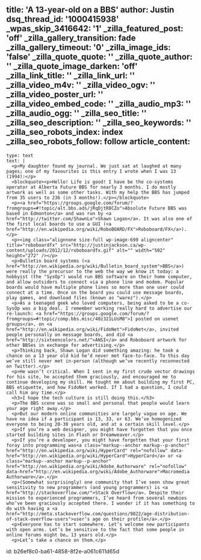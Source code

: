 title: 'A 13-year-old on a BBS'
author: Justin
dsq_thread_id: '1000415938'
_wpas_skip_3416642: '1'
_zilla_featured_post: 'off'
_zilla_gallery_transition: fade
_zilla_gallery_timeout: '0'
_zilla_image_ids: 'false'
_zilla_quote_quote: ''
_zilla_quote_author: ''
_zilla_quote_image_darken: 'off'
_zilla_link_title: ''
_zilla_link_url: ''
_zilla_video_m4v: ''
_zilla_video_ogv: ''
_zilla_video_poster_url: ''
_zilla_video_embed_code: ''
_zilla_audio_mp3: ''
_zilla_audio_ogg: ''
_zilla_seo_title: ''
_zilla_seo_description: ''
_zilla_seo_keywords: ''
_zilla_seo_robots_index: index
_zilla_seo_robots_follow: follow
article_content:
  -
    type: text
    text: |
      <p>My daughter found my journal. We just sat at laughed at many pages; one of my favourites is this entry I wrote when I was 13 (1994):</p>
      <blockquote><p>Hello! Life is good! I have be the co-systems operator at Alberta Future BBS for nearly 3 months. I do mostly artwork as well as some other tasks. With my help the BBS has jumped from 35 users to 236 (in 3 months!).</p></blockquote>
      <p><a href="https://groups.google.com/forum/?fromgroups=#!topic/alt.bbs.ads/jRqDjtR8CZo">Absolute Future BBS was based in Edmonton</a> and was run by <a href="http://twitter.com/ShawnLo">Shawn Logan</a>. It was also one of the first local boards to use a GUI (<a href="http://en.wikipedia.org/wiki/RoboBOARD/FX">Roboboard/FX</a>).</p>
      <p><img class="alignnone size-full wp-image-699 aligncenter" title="roboboardfx" src="http://justinjackson.ca/wp-content/uploads/2012/12/roboboardfx.gif" alt="" width="502" height="272" /></p>
      <p>Bulletin board systems (<a href="http://en.wikipedia.org/wiki/Bulletin_board_system">BBS</a>) were really the precursor to the web the way we know it today: a hobbyist (the "SysOp") would run BBS software on their home computer, and allow outsiders to connect via a phone line and modem. Popular boards would have multiple phone lines so more than one user could connect at a time. Once on the board you could use message boards, play games, and download files (known as "warez").</p>
      <p>As a teenaged geek who loved computers, being asked to be a co-SysOp was a big deal. I remember working really hard to advertise our re-launch: <a href="https://groups.google.com/forum/?fromgroups=#!topic/comp.bbs.misc/40z321LUsM8">I posted on usenet groups</a>, on <a href="http://en.wikipedia.org/wiki/FidoNet">FidoNet</a>, invited people personally on message boards, and did <a href="http://sixteencolors.net/">ANSI</a> and Roboboard artwork for other BBSes in exchange for advertising.</p>
      <p>Thinking back, Shawn Logan did something amazing: he took a chance on a 13 year old kid he’d never met face-to-face. To this day we’ve still never met in-person (although we’ve recently reconnected on Twitter).</p>
      <p>He wasn’t critical. When I sent in my first crude vector drawings for his site, he accepted them graciously, and encouraged me to continue developing my skill. He tought me about building my first PC, BBS etiquette, and how FidoNet worked. If I had a question, I could call him any time.</p>
      <h3>I hope the tech culture is still doing this.</h3>
      <p>The BBS scene was so small and personal that people would learn your age right away.</p>
      <p>But our modern online communities are largely vague on age. We have no idea if a participant is 13, 33, or 63. We’ve homogenized everyone to being 20-30 years old, and at a certain skill level.</p>
      <p>If you’re a web designer, you might have forgotten that you once started building sites in Flash or Dreamweaver.</p>
      <p>If you’re a developer, you might have forgetten that your first foray into programming was<a class="markup--anchor markup--p-anchor" href="http://en.wikipedia.org/wiki/HyperCard" rel="nofollow" data-href="http://en.wikipedia.org/wiki/HyperCard">HyperCard</a> or <a class="markup--anchor markup--p-anchor" href="http://en.wikipedia.org/wiki/Adobe_Authorware" rel="nofollow" data-href="http://en.wikipedia.org/wiki/Adobe_Authorware">Macromedia Authorware</a>.</p>
      <p>(Somewhat surprisingly) one community that I’ve seen show great sensitivity to new programmers (and young programmers) is <a href="http://stackoverflow.com/">Stack Overflow</a>. Despite their mission to experienced programmers, I’ve heard from several newbies who’ve been graciously accepted there. I wonder if it has something to do with having a <a href="http://meta.stackoverflow.com/questions/9822/age-distribution-of-stack-overflow-users">user’s age on their profile</a>.</p>
      <p>Everyone has to start somewhere. Let’s welcome new participants with open arms. Let’s be sensitive to the fact that some people in online forums might be… 13 years old.</p>
      <p>Let’s take a chance on them.</p>
      
id: b26ef8c0-ba61-4858-8f2e-a061c611d65d
